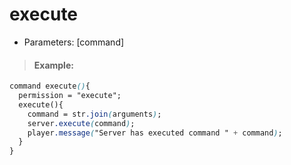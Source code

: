 # execute

* Parameters: \[command\]

> #### Example:

```css
command execute(){
  permission = "execute";
  execute(){
    command = str.join(arguments);
    server.execute(command);
    player.message("Server has executed command " + command);
  }
}
```

